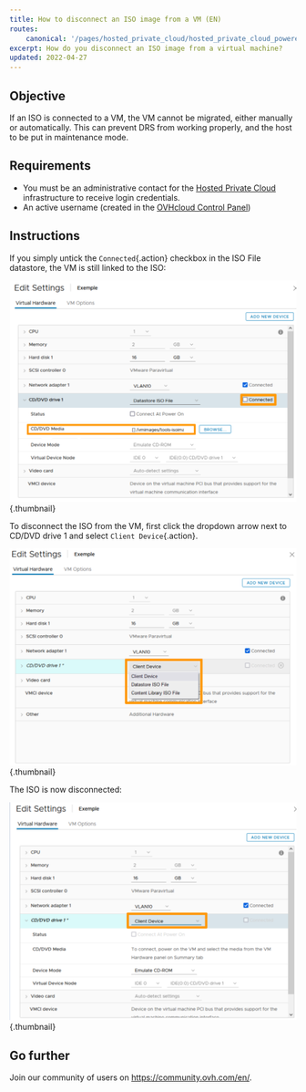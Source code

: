 ```yaml
---
title: How to disconnect an ISO image from a VM (EN)
routes:
    canonical: '/pages/hosted_private_cloud/hosted_private_cloud_powered_by_vmware/how_to_disconnect_an_iso_image_from_vm'
excerpt: How do you disconnect an ISO image from a virtual machine?
updated: 2022-04-27
---
```


## Objective

If an ISO is connected to a VM, the VM cannot be migrated, either manually or automatically. This can prevent DRS from working properly, and the host to be put in maintenance mode.

## Requirements

- You must be an administrative contact for the [Hosted Private Cloud](https://www.ovhcloud.com/es/enterprise/products/hosted-private-cloud/) infrastructure to receive login credentials.
- An active username (created in the [OVHcloud Control Panel](https://ca.ovh.com/auth/?action=gotomanager&from=https://www.ovh.com/world/&ovhSubsidiary=ws))

## Instructions

If you simply untick the `Connected`{.action} checkbox in the ISO File datastore, the VM is still linked to the ISO:

![Disconnect](images/disconnect1.png){.thumbnail}

To disconnect the ISO from the VM, first click the dropdown arrow next to CD/DVD drive 1 and select `Client Device`{.action}.

![Disconnect](images/disconnect2.png){.thumbnail}

The ISO is now disconnected:

![Disconnect](images/disconnect3.png){.thumbnail}

## Go further

Join our community of users on <https://community.ovh.com/en/>.